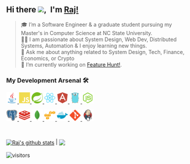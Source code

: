 <!--
**shahrk/shahrk** is a ✨ _special_ ✨ repository because its `README.md` (this file) appears on your GitHub profile.

Here are some ideas to get you started:

- 🔭 I’m currently working on ...
- 🌱 I’m currently learning ...
- 👯 I’m looking to collaborate on ...
- 🤔 I’m looking for help with ...
- 💬 Ask me about ...
- 📫 How to reach me: ...
- 😄 Pronouns: ...
- ⚡ Fun fact: ...
-->

## Hi there <img src="https://github.com/TheDudeThatCode/TheDudeThatCode/blob/master/Assets/Hi.gif" width="29px">,&nbsp; I'm [Raj!](https://www.rajshah.work) 

<!-- ### About Me 🚀 -->

>🎓  I’m a Software Engineer & a graduate student pursuing my Master's in Computer Science at NC State University.  
👨‍💻  I am passionate about System Design, Web Dev, Distributed Systems, Automation & I enjoy learning new things.  
💬  Ask me about anything related to System Design, Tech, Finance, Economics, or Crypto  
🔭  I’m currently working on [Feature Hunt!](https://github.com/shahrk/feature-hunt).  

### My Development Arsenal 🛠 

<p align="left"> 
  <a href="https://www.java.com" target="_blank">
    <img src="https://raw.githubusercontent.com/devicons/devicon/master/icons/java/java-original.svg" alt="java" width="30" height="30"/>
  </a>
  <a href="https://www.javascript.com" target="_blank"> 
    <img src="https://raw.githubusercontent.com/devicons/devicon/master/icons/javascript/javascript-plain.svg" alt="js" width="30" height="30"/>
  </a>
  <a href="https://www.spring.io" target="_blank">
    <img src="https://raw.githubusercontent.com/devicons/devicon/master/icons/spring/spring-original.svg" alt="react" width="30" height="30"/>
  </a>
  <a href="https://www.reactjs.org" target="_blank">
    <img src="https://raw.githubusercontent.com/devicons/devicon/master/icons/react/react-original.svg" alt="react" width="30" height="30"/>
  </a>
  <a href="https://www.angular.io" target="_blank">
    <img src="https://raw.githubusercontent.com/devicons/devicon/master/icons/angularjs/angularjs-plain.svg" alt="react" width="30" height="30"/>
  </a>
  <a href="https://golang.org" target="_blank"> 
    <img src="https://raw.githubusercontent.com/devicons/devicon/master/icons/go/go-original.svg" alt="go" width="30" height="30"/>
  </a>
  <a href="https://nodejs.org" target="_blank"> 
    <img src="https://raw.githubusercontent.com/devicons/devicon/master/icons/nodejs/nodejs-plain.svg" alt="go" width="30" height="30"/>
  </a>
</p>  
<p align="left"> 
  <a href="https://www.postgresql.org" target="_blank"> 
    <img src="https://raw.githubusercontent.com/devicons/devicon/master/icons/postgresql/postgresql-original.svg" alt="js" width="30" height="30"/>
  </a>
  <a href="https://www.redis.com" target="_blank"> 
    <img src="https://raw.githubusercontent.com/devicons/devicon/master/icons/redis/redis-plain.svg" alt="js" width="30" height="30"/>
  </a>
  <a href="https://www.mongodb.com" target="_blank"> 
    <img src="https://raw.githubusercontent.com/devicons/devicon/master/icons/mongodb/mongodb-original.svg" alt="js" width="30" height="30"/>
  </a>
  <a href="https://aws.amazon.com" target="_blank"> 
    <img src="https://raw.githubusercontent.com/devicons/devicon/master/icons/amazonwebservices/amazonwebservices-original.svg" alt="js" width="30" height="30"/>
  </a>
  <a href="https://www.docker.com" target="_blank"> 
    <img src="https://raw.githubusercontent.com/devicons/devicon/master/icons/docker/docker-plain.svg" alt="js" width="30" height="30"/>
  </a>
  <a href="https://www.git.com" target="_blank"> 
    <img src="https://raw.githubusercontent.com/devicons/devicon/master/icons/git/git-plain.svg" alt="js" width="30" height="30"/>
  </a>
  <a href="https://www.jenkins.io" target="_blank"> 
    <img src="https://raw.githubusercontent.com/devicons/devicon/master/icons/jenkins/jenkins-original.svg" alt="js" width="30" height="30"/>
  </a>
</p> 

</br>

<a href="https://github.com/anuraghazra/github-readme-stats"><img align="center" src="https://github-readme-stats.vercel.app/api?username=shahrk&show_icons=true&include_all_commits=true&hide_border=true" alt="Raj's github stats" /></a> | <a href="https://github.com/anuraghazra/github-readme-stats"><img align="center" src="https://github-readme-stats.vercel.app/api/top-langs/?username=shahrk&layout=compact&hide_border=true" /></a>
<br />
<br />
![visitors](https://visitor-badge.laobi.icu/badge?page_id=shahrk.shahrk)
